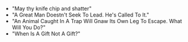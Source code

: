 - "May thy knife chip and shatter"
- "A Great Man Doestn't Seek To Lead. He's Called To It."
- "An Animal Caught In A Trap Will Gnaw Its Own Leg To Escape. What Will You Do?"
- "When Is A Gift Not A Gift?"
